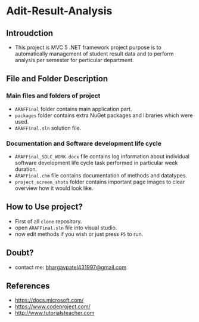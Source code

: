 # Adit-Result-Analysis
## Introudction
- This project is MVC 5 .NET framework project purpose is to automatically management of student result data and to perform analysis per semester for perticular department.

## File and Folder Description
### Main files and folders of project
- ```ARAFFinal``` folder contains main application part.
- ```packages``` folder contains extra NuGet packages and libraries which were used.
- ```ARAFFinal.sln``` solution file.

### Documentation and Software development life cycle
- ```ARAFFinal_SDLC_WORK.docx``` file contains log information about individual software development life cycle task performed in particular week duration.
- ```ARAFFinal.chm``` file contains documentation of methods and datatypes.
- ```project_screen_shots``` folder contains important page images to clear overview how it would look like.

## How to Use project?
- First of all ```clone``` repository.
- open ```ARAFFinal.sln``` file into visual studio.
- now edit methods if you wish or just press ```F5``` to run.

## Doubt?
- contact me: bhargavpatel431997@gmail.com

## References
- https://docs.microsoft.com/
- https://www.codeproject.com/
- http://www.tutorialsteacher.com
